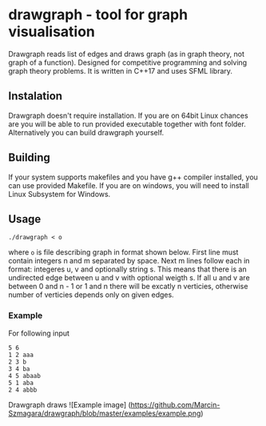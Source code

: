 # drawgraph - tool for graph visualisation

Drawgraph reads list of edges and draws graph (as in graph theory, not graph of a function). Designed for competitive programming and solving graph theory problems.
It is written in C++17 and uses SFML library.

## Instalation

Drawgraph doesn't require installation. If you are on 64bit Linux chances are you will be able to run provided executable together with font folder.
Alternatively you can build drawgraph yourself.

## Building

If your system supports makefiles and you have g++ compiler installed, you can use provided Makefile.
If you are on windows, you will need to install Linux Subsystem for Windows.

## Usage

```
./drawgraph < o
```
where ``` o ``` is file describing graph in format shown below.
First line must contain integers  n  and m separated by space. Next m lines follow each in format: integeres u, v and optionally string s.
This means that there is an undirected edge between u and v with optional weigth s. If all u and v are between 0 and n - 1 or 1 and n there will be excatly n verticies,
otherwise number of verticies depends only on given edges.

### Example

For following input
```
5 6
1 2 aaa
2 3 b
3 4 ba
4 5 abaab
5 1 aba
2 4 abbb
```
Drawgraph draws
![Example image]
(https://github.com/Marcin-Szmagara/drawgraph/blob/master/examples/example.png)
